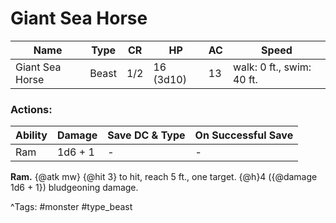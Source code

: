 # Giant Sea Horse

| Name | Type | CR | HP | AC | Speed |
|------|------|----|----|----|-------|
| Giant Sea Horse | Beast | 1/2 | 16 (3d10) | 13 | walk: 0 ft., swim: 40 ft. |

### Actions:

| Ability | Damage | Save DC & Type | On Successful Save |
|---------|--------|----------------|--------------------|
| Ram | 1d6 + 1 | - | - |


**Ram.** {@atk mw} {@hit 3} to hit, reach 5 ft., one target. {@h}4 ({@damage 1d6 + 1}) bludgeoning damage.

^Tags: #monster #type_beast